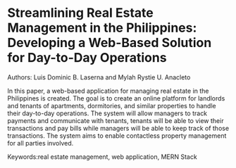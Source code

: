 # Streamlining Real Estate Management in the Philippines: Developing a Web-Based Solution for Day-to-Day Operations
Authors: Luis Dominic B. Laserna and Mylah Rystie U. Anacleto

 In this paper, a web-based application for managing
real estate in the Philippines is created. The goal is to create
an online platform for landlords and tenants of apartments,
dormitories, and similar properties to handle their day-to-day
operations. The system will allow managers to track payments
and communicate with tenants, tenants will be able to view their
transactions and pay bills while managers will be able to keep
track of those transactions. The system aims to enable contactless
property management for all parties involved.

Keywords:real estate management, web application, MERN Stack
